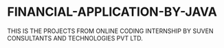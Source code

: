 # FINANCIAL-APPLICATION-BY-JAVA
THIS IS THE PROJECTS FROM ONLINE CODING INTERNSHIP BY SUVEN CONSULTANTS AND TECHNOLOGIES PVT LTD.
